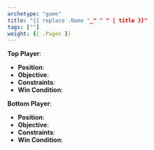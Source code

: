 ```yaml
---
archetype: "game"
title: "{{ replace .Name "_" " " | title }}"
tags: [""]
weight: {{ .Pages }}
---
```


**Top Player**:
  * **Position**:
  * **Objective**: 
  * **Constraints**:
  * **Win Condition**:

**Bottom Player**:
  * **Position**:
  * **Objective**: 
  * **Constraints**:
  * **Win Condition**:
